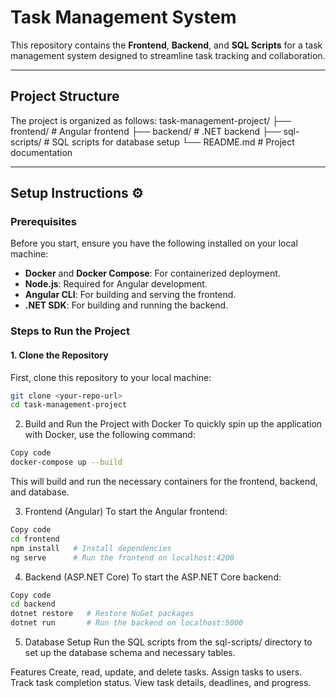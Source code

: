 # Task Management System

This repository contains the **Frontend**, **Backend**, and **SQL Scripts** for a task management system designed to streamline task tracking and collaboration.

---

## **Project Structure**
The project is organized as follows:
task-management-project/
├── frontend/ # Angular frontend
├── backend/ # .NET backend
├── sql-scripts/ # SQL scripts for database setup
└── README.md # Project documentation


---

## **Setup Instructions** ⚙️

### **Prerequisites**
Before you start, ensure you have the following installed on your local machine:

- **Docker** and **Docker Compose**: For containerized deployment.
- **Node.js**: Required for Angular development.
- **Angular CLI**: For building and serving the frontend.
- **.NET SDK**: For building and running the backend.

### **Steps to Run the Project**

#### **1. Clone the Repository** 
First, clone this repository to your local machine:

```bash
git clone <your-repo-url>
cd task-management-project
```

2. Build and Run the Project with Docker
To quickly spin up the application with Docker, use the following command:

```bash
Copy code
docker-compose up --build
```
This will build and run the necessary containers for the frontend, backend, and database.

3. Frontend (Angular)
To start the Angular frontend:

```bash
Copy code
cd frontend
npm install   # Install dependencies
ng serve      # Run the frontend on localhost:4200
```

4. Backend (ASP.NET Core)
To start the ASP.NET Core backend:

```bash
Copy code
cd backend
dotnet restore   # Restore NuGet packages
dotnet run       # Run the backend on localhost:5000
```

5. Database Setup
Run the SQL scripts from the sql-scripts/ directory to set up the database schema and necessary tables.

Features 
Create, read, update, and delete tasks.
Assign tasks to users.
Track task completion status.
View task details, deadlines, and progress.
